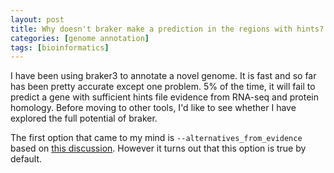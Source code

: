 ```yaml
---
layout: post
title: Why doesn't braker make a prediction in the regions with hints?
categories: [genome annotation]
tags: [bioinformatics]
---
```




I have been using braker3 to annotate a novel genome. It is fast and so far has been pretty accurate except one problem. 5% of the time, it will fail to predict a gene with sufficient hints file evidence from RNA-seq and protein homology. Before moving to other tools, I'd like to see whether I have explored the full potential of braker.



The first option that came to my mind is `--alternatives_from_evidence` based on [this discussion](https://github.com/Gaius-Augustus/BRAKER/issues/40). However it turns out that this option is true by default. 
